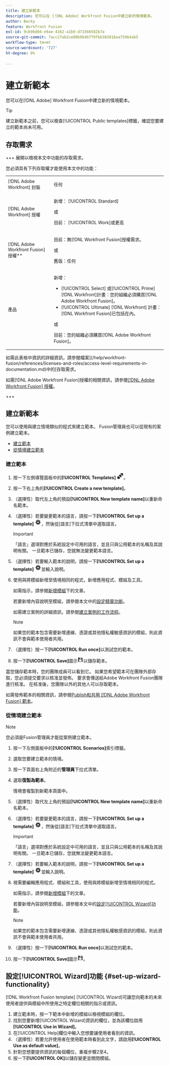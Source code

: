 ```yaml
---
title: 建立新範本
description: 您可以在 [!DNL Adobe] Workfront Fusion中建立新的情境範本。
author: Becky
feature: Workfront Fusion
exl-id: 9cb9bd04-e9ae-4162-a1b9-d71566582b7a
source-git-commit: 7acc27ab2ce80b964b7f9fbb302816aa75964ab5
workflow-type: tm+mt
source-wordcount: '727'
ht-degree: 0%

---
```


# 建立新範本

您可以在[!DNL Adobe] Workfront Fusion中建立新的情境範本。

>[!TIP]
>
>建立新範本之前，您可以檢查[!UICONTROL Public templates]標籤，確認您要建立的範本尚未可用。

## 存取需求

+++ 展開以檢視本文中功能的存取需求。

您必須具有下列存取權才能使用本文中的功能：

<table style="table-layout:auto">
 <col> 
 <col> 
 <tbody> 
  <tr> 
   <td role="rowheader">[!DNL Adobe Workfront] 封裝</td> 
   <td> <p>任何</p> </td> 
  </tr> 
  <tr data-mc-conditions=""> 
   <td role="rowheader">[!DNL Adobe Workfront] 授權</td> 
   <td> <p>新增： [!UICONTROL Standard]</p><p>或</p><p>目前： [!UICONTROL Work]或更高</p> </td> 
  </tr> 
  <tr> 
   <td role="rowheader">[!DNL Adobe Workfront Fusion] 授權**</td> 
   <td>
   <p>目前：無[!DNL Workfront Fusion]授權需求。</p>
   <p>或</p>
   <p>舊版：任何 </p>
   </td> 
  </tr> 
  <tr> 
   <td role="rowheader">產品</td> 
   <td>
   <p>新增：</p> <ul><li>[!UICONTROL Select] 或[!UICONTROL Prime] [!DNL Workfront]計畫：您的組織必須購買[!DNL Adobe Workfront Fusion]。</li><li>[!UICONTROL Ultimate] [!DNL Workfront] 計畫： [!DNL Workfront Fusion]已包括在內。</li></ul>
   <p>或</p>
   <p>目前：您的組織必須購買[!DNL Adobe Workfront Fusion]。</p>
   </td> 
  </tr>
 </tbody> 
</table>

如需此表格中資訊的詳細資訊，請參閱檔案](/help/workfront-fusion/references/licenses-and-roles/access-level-requirements-in-documentation.md)中的[存取需求。

如需[!DNL Adobe Workfront Fusion]授權的相關資訊，請參閱[[!DNL Adobe Workfront Fusion] 授權](/help/workfront-fusion/set-up-and-manage-workfront-fusion/licensing-operations-overview/license-automation-vs-integration.md)。

+++

## 建立新範本

您可以使用與建立情境類似的程式來建立範本。 Fusion管理員也可以從現有的案例建立範本。

* [建立範本](#build-a-template)
* [從情境建立範本](#create-a-template-from-a-scenario)

### 建立範本

1. 按一下左側導覽面板中的&#x200B;**[!UICONTROL Templates]** ![](assets/templates-icon.png)。
1. 按一下右上角的&#x200B;**[!UICONTROL Create a new template]**。
1. （選擇性）取代左上角的預設&#x200B;**[!UICONTROL New template name]**&#x200B;以重新命名範本。
1. （選擇性）若要變更範本的語言，請按一下&#x200B;**[!UICONTROL Set up a template]** ![](assets/scenario-settings-icon.png)，然後從[語言]下拉式清單中選取語言。

   >[!IMPORTANT]
   >
   >「語言」選項對應於系統設定中可用的語言，並且只與公用範本的名稱及其說明有關。 一旦範本已儲存，您就無法變更範本語言。

1. （選擇性）若要輸入範本的說明，請按一下&#x200B;**[!UICONTROL Set up a template]** ![](assets/scenario-settings-icon.png)並輸入說明。
1. 使用與將模組新增至情境相同的程式，新增應用程式、模組及工具。

   如需指示，請參閱[新增模組](/help/workfront-fusion/create-scenarios/add-modules/add-modules-toc.md)下的文章。

   若要新增內容說明至模組，請參閱本文中的[設定精靈功能](#set-up-wizard-functionality)。

   如需建立案例的詳細資訊，請參閱[建立案例的工作流程](/help/workfront-fusion/create-scenarios/plan-a-scenario/create-a-scenario-workflow.md)。

   >[!NOTE]
   >
   >如果您的範本包含需要新增連線、憑證或其他隱私權敏感資訊的模組，則此資訊不會與範本使用者共用。

1. （選擇性）按一下&#x200B;**[!UICONTROL Run once]**&#x200B;以測試您的範本。
1. 按一下&#x200B;**[!UICONTROL Save]**&#x200B;圖示![](assets/save-icon.png)以儲存範本。

當您儲存範本時，您的團隊成員可以看到它。 如果您希望範本可在團隊外部存取，您必須提交要求以核准並發佈。 要求會傳送給Adobe Workfront Fusion團隊進行核准。 在核准後，您團隊以外的其他人可以存取範本。

如需發佈範本的相關資訊，請參閱[Publish和共用 [!DNL Adobe Workfront Fusion] 範本](/help/workfront-fusion/create-and-manage-templates/publish-and-share-fusion-templates.md)。

### 從情境建立範本

>[!NOTE]
>
>您必須是Fusion管理員才能從案例建立範本。

1. 按一下左側面板中的&#x200B;**[!UICONTROL Scenarios]**&#x200B;索引標籤。
1. 選取您要建立範本的情境。
1. 按一下頁面右上角附近的&#x200B;**管理員**&#x200B;下拉式清單。
1. 選取&#x200B;**復製為範本**。

   情境會複製到新範本頁面中。
1. （選擇性）取代左上角的預設&#x200B;**[!UICONTROL New template name]**&#x200B;以重新命名範本。
1. （選擇性）若要變更範本的語言，請按一下&#x200B;**[!UICONTROL Set up a template]** ![](assets/scenario-settings-icon.png)，然後從[語言]下拉式清單中選取語言。

   >[!IMPORTANT]
   >
   >「語言」選項對應於系統設定中可用的語言，並且只與公用範本的名稱及其說明有關。 一旦範本已儲存，您就無法變更範本語言。

1. （選擇性）若要輸入範本的說明，請按一下&#x200B;**[!UICONTROL Set up a template]** ![](assets/scenario-settings-icon.png)並輸入說明。
1. 視需要編輯應用程式、模組和工具，使用與將模組新增至情境相同的程式。

   如需指示，請參閱[新增模組](/help/workfront-fusion/create-scenarios/add-modules/add-modules-toc.md)下的文章。

   若要新增內容說明至模組，請參閱本文中的[設定[!UICONTROL Wizard]功能](#set-up-wizard-functionality)。

   >[!NOTE]
   >
   >如果您的範本包含需要新增連線、憑證或其他隱私權敏感資訊的模組，則此資訊不會與範本使用者共用。

1. （選擇性）按一下&#x200B;**[!UICONTROL Run once]**&#x200B;以測試您的範本。
1. 按一下&#x200B;**[!UICONTROL Save]**&#x200B;圖示![](assets/save-icon.png)。

## 設定[!UICONTROL Wizard]功能 {#set-up-wizard-functionality}

[!DNL Workfront Fusion template] [!UICONTROL Wizard]可讓您向範本的未來使用者提供與模組中所使用之特定欄位相關的指示或資訊。

1. 建立範本時，按一下範本中新增的模組以檢視模組的欄位。
1. 找到您要新增[!UICONTROL Wizard]資訊的欄位，並為該欄位啟用&#x200B;**[!UICONTROL Use in Wizard]**。
1. 在[!UICONTROL Help]欄位中輸入您想要讓使用者看到的資訊。
1. （選擇性）若要允許使用者在使用範本時看到此文字，請啟用&#x200B;**[!UICONTROL Use as default value]**。
1. 針對您想要提供資訊的每個欄位，重複步驟2至4。
1. 按一下&#x200B;**[!UICONTROL OK]**&#x200B;以儲存變更並關閉模組。
